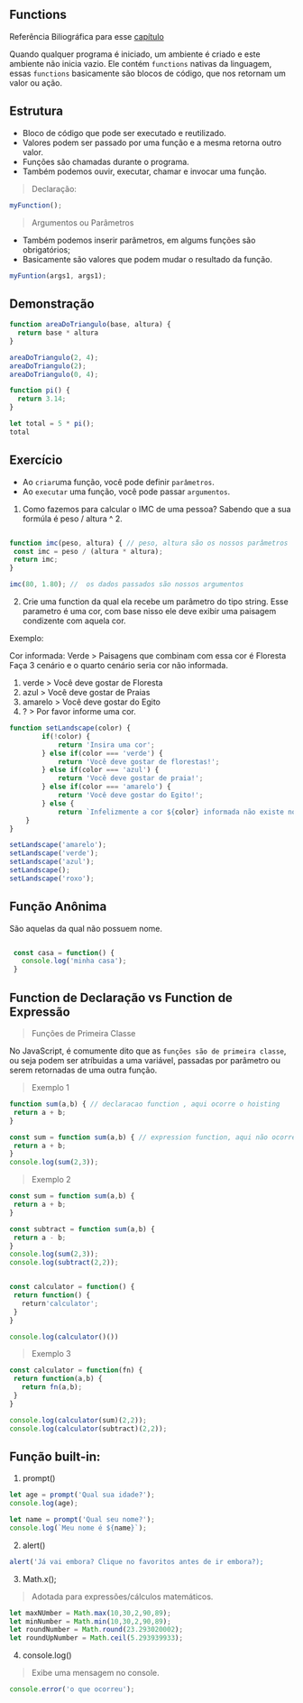 ## Functions
Referência Biliográfica para esse [capítulo](https://braziljs.github.io/eloquente-javascript/chapters/funcoes/)

Quando qualquer programa é iniciado, um ambiente é criado e este ambiente não inicia vazio.
Ele contém `functions` nativas da linguagem, essas `functions` basicamente são blocos de código, 
que nos retornam um valor ou ação.

## Estrutura
 - Bloco de código que pode ser executado e reutilizado.
 - Valores podem ser passado por uma função e a mesma retorna outro valor.
 - Funções são chamadas durante o programa.
 - Também podemos ouvir, executar, chamar e invocar uma função.

> Declaração: 

```js
myFunction();
```
> Argumentos ou Parâmetros

- Também podemos inserir parâmetros, em algums funções são obrigatórios;
- Basicamente são valores que podem mudar o resultado da função.

```js
myFuntion(args1, args1);
```

## Demonstração

```js
function areaDoTriangulo(base, altura) {
  return base * altura
}

areaDoTriangulo(2, 4);
areaDoTriangulo(2);
areaDoTriangulo(0, 4);

function pi() {
  return 3.14;
}

let total = 5 * pi();
total
```

## Exercício
 - Ao `criar`uma função, você pode definir `parâmetros`.
 - Ao `executar` uma função, você pode passar `argumentos`.

1. Como fazemos para calcular o IMC de uma pessoa? Sabendo que a sua formúla é peso /  altura ^ 2.
 ```js

function imc(peso, altura) { // peso, altura são os nossos parâmetros
  const imc = peso / (altura * altura);
  return imc;
}

imc(80, 1.80); //  os dados passados são nossos argumentos
 ```

 2. Crie uma function da qual ela recebe um parâmetro do tipo string. 
 Esse parametro é uma cor, com base nisso ele deve exibir uma
 paisagem condizente com aquela cor. 

 Exemplo: 
 
 Cor informada: Verde > Paisagens que combinam com essa cor é Floresta
 Faça 3 cenário e o quarto cenário seria cor não informada.
 
 1. verde > Você deve gostar de Floresta
 2. azul > Você deve gostar de Praias
 3. amarelo > Você deve gostar do Egito
 4. ? > Por favor informe uma cor.

```js
function setLandscape(color) {
		if(!color) {
			return 'Insira uma cor';
		} else if(color === 'verde') {
			return 'Você deve gostar de florestas!';
		} else if(color === 'azul') {
			return 'Você deve gostar de praia!';
		} else if(color === 'amarelo') {
			return 'Você deve gostar do Egito!';
		} else {
			return `Infelizmente a cor ${color} informada não existe no nosso banco de dados`;
 	}
}

setLandscape('amarelo');
setLandscape('verde');
setLandscape('azul');
setLandscape();
setLandscape('roxo');
```

 ## Função Anônima

 São aquelas da qual não possuem nome.

 ```js

  const casa = function() {
    console.log('minha casa');
  }
 ```

 ## Function de Declaração vs Function de Expressão 

> Funções de Primeira Classe

 No JavaScript, é comumente dito que as `funções são de primeira classe`, ou seja podem ser
 atríbuidas a uma variável, passadas por parâmetro ou serem retornadas de uma outra função.


> Exemplo 1
 ```js
function sum(a,b) { // declaracao function , aqui ocorre o hoisting
  return a + b;
}

const sum = function sum(a,b) { // expression function, aqui não ocorre hoisting
  return a + b;
}
console.log(sum(2,3));
 ```

> Exemplo 2

 ```js
const sum = function sum(a,b) {
  return a + b;
}

const subtract = function sum(a,b) {
  return a - b;
}
console.log(sum(2,3));
console.log(subtract(2,2));


const calculator = function() {
  return function() {
    return'calculator';
  }
}

console.log(calculator()())
 ```

> Exemplo 3

 ```js
const calculator = function(fn) {
  return function(a,b) {
    return fn(a,b);
  }
}

console.log(calculator(sum)(2,2));
console.log(calculator(subtract)(2,2));
 ```











## Função built-in:

1. prompt()

```js
let age = prompt('Qual sua idade?');
console.log(age);

let name = prompt('Qual seu nome?');
console.log(`Meu nome é ${name}`);
```

2. alert()

```js
alert('Já vai embora? Clique no favoritos antes de ir embora?);
```

3. Math.x();
 > Adotada para expressões/cálculos matemáticos.

```js
let maxNUmber = Math.max(10,30,2,90,89);
let minNumber = Math.min(10,30,2,90,89);
let roundNumber = Math.round(23.293020002);
let roundUpNumber = Math.ceil(5.293939933);
```
4. console.log()
>  Exibe uma mensagem no console.

```js
console.error('o que ocorreu');
```